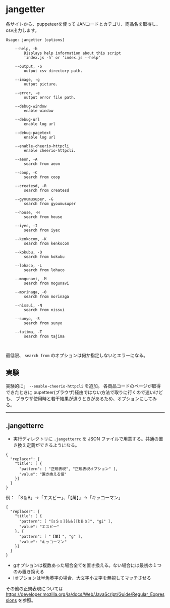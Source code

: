 # jangetter

各サイトから、puppeteerを使って JANコードとカテゴリ、商品名を取得し、csv出力します。

```
Usage: jangetter [options]

	--help, -h
		Displays help information about this script
		'index.js -h' or 'index.js --help'

	--output, -o
		output csv directory path.

	--image, -g
		output picture.

	--error, -e
		output error file path.

	--debug-window
		enable window

	--debug-url
		enable log url

	--debug-pagetext
		enable log url

	--enable-cheerio-httpcli
		enable cheerio-httpcli.

	--aeon, -A
		search from aeon

	--coop, -C
		search from coop

	--createsd, -R
		search from createsd

	--gyoumusuper, -G
		search from gyoumusuper

	--house, -H
		search from house

	--iyec, -I
		search from iyec

	--kenkocom, -K
		search from kenkocom

	--kokubu, -O
		search from kokubu

	--lohaco, -L
		search from lohaco

	--mogunavi, -M
		search from mogunavi

	--morinaga, -0
		search from morinaga

	--nissui, -N
		search from nissui

	--sunyo, -S
		search from sunyo

	--tajima, -T
		search from tajima



```


最低限、 ```search from``` のオプションは何か指定しないとエラーになる。

## 実験

実験的に」 ```--enable-cheerio-httpcli``` を追加。
各商品コードのページが取得できたときに pupetteer(ブラウザ)経由ではない方法で取りに行くので速いけども、
ブラウザ使用時と若干結果が違うときがあるため、オプションにしてみる。    

---

## .jangetterrc

- 実行ディレクトリに ```.jangetterrc``` を JSON ファイルで用意する。共通の置き換え定義ができるようになる。

```
{
  "replacer": {
    "title": [ {
      "pattern": [ "正規表現", "正規表現オプション" ],
      "value": "置き換える値"
    }]
  }
}
```

例： 「S＆B」→「エスビー」、「【萬】」→「キッコーマン」

```
{
  "replacer": {
    "title": [ {
      "pattern": [ "[sＳｓ][&＆][bＢｂ]", "gi" ],
      "value": "エスビー"
    }, {
      "pattern": [ "【萬】", "g" ],
      "value": "キッコーマン"
    }]
  }
}
```

- gオプションは複数あった場合全てを置き換える。ない場合には最初の１つのみ置き換える
- iオプションは半角英字の場合、大文字小文字を無視してマッチさせる

その他の正規表現については
https://developer.mozilla.org/ja/docs/Web/JavaScript/Guide/Regular_Expressions
を参照。
